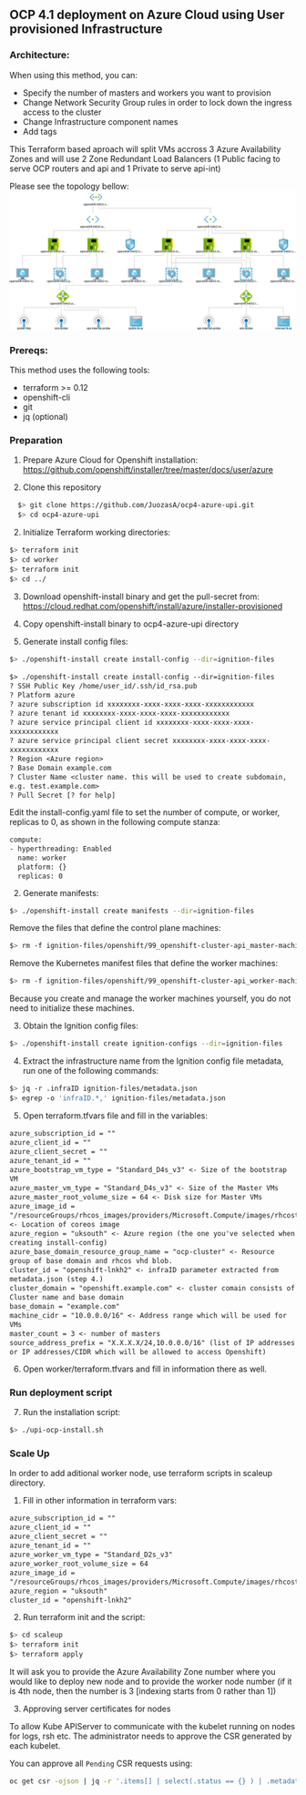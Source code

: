 ## OCP 4.1 deployment on Azure Cloud using User provisioned Infrastructure

### Architecture:

When using this method, you can: <br>
  * Specify the number of masters and workers you want to provision<br>
  * Change Network Security Group rules in order to lock down the ingress access to the cluster<br>
  * Change Infrastructure component names<br>
  * Add tags

This Terraform based aproach will split VMs accross 3 Azure Availability Zones and will use 2 Zone Redundant Load Balancers (1 Public facing to serve OCP routers and api and 1 Private to serve api-int)<br>

Please see the topology bellow:
![Openshift Container Platform 4.1 Topology on Azure](./images/diagram.svg)

### Prereqs:

This method uses the following tools:<br>
  * terraform >= 0.12<br>
  * openshift-cli<br>
  * git<br>
  * jq (optional)

### Preparation

1. Prepare Azure Cloud for Openshift installation:
https://github.com/openshift/installer/tree/master/docs/user/azure

1. Clone this repository

```sh
  $> git clone https://github.com/JuozasA/ocp4-azure-upi.git
  $> cd ocp4-azure-upi
```

2. Initialize Terraform working directories:

```sh
$> terraform init
$> cd worker
$> terraform init
$> cd ../
```

3. Download openshift-install binary and get the pull-secret from:<br>
https://cloud.redhat.com/openshift/install/azure/installer-provisioned 

4. Copy openshift-install binary to ocp4-azure-upi directory<br>

5. Generate install config files:<br>
```sh
$> ./openshift-install create install-config --dir=ignition-files
```

```console
$> ./openshift-install create install-config --dir=ignition-files
? SSH Public Key /home/user_id/.ssh/id_rsa.pub
? Platform azure
? azure subscription id xxxxxxxx-xxxx-xxxx-xxxx-xxxxxxxxxxxx
? azure tenant id xxxxxxxx-xxxx-xxxx-xxxx-xxxxxxxxxxxx
? azure service principal client id xxxxxxxx-xxxx-xxxx-xxxx-xxxxxxxxxxxx
? azure service principal client secret xxxxxxxx-xxxx-xxxx-xxxx-xxxxxxxxxxxx
? Region <Azure region>
? Base Domain example.com
? Cluster Name <cluster name. this will be used to create subdomain, e.g. test.example.com>
? Pull Secret [? for help]
```

Edit the install-config.yaml file to set the number of compute, or worker, replicas to 0, as shown in the following compute stanza:
```console
compute:
- hyperthreading: Enabled
  name: worker
  platform: {}
  replicas: 0
```

2. Generate manifests:<br>
```sh
$> ./openshift-install create manifests --dir=ignition-files
```

Remove the files that define the control plane machines:<br>
```sh
$> rm -f ignition-files/openshift/99_openshift-cluster-api_master-machines-*
```

Remove the Kubernetes manifest files that define the worker machines:<br>
```sh
$> rm -f ignition-files/openshift/99_openshift-cluster-api_worker-machineset-*
```

Because you create and manage the worker machines yourself, you do not need to initialize these machines.<br>

3. Obtain the Ignition config files:<br>
```sh
$> ./openshift-install create ignition-configs --dir=ignition-files
```

4. Extract the infrastructure name from the Ignition config file metadata, run one of the following commands:<br>
```sh
$> jq -r .infraID ignition-files/metadata.json
$> egrep -o 'infraID.*,' ignition-files/metadata.json
```

5. Open terraform.tfvars file and fill in the variables:<br>
```console
azure_subscription_id = ""
azure_client_id = ""
azure_client_secret = ""
azure_tenant_id = ""
azure_bootstrap_vm_type = "Standard_D4s_v3" <- Size of the bootstrap VM
azure_master_vm_type = "Standard_D4s_v3" <- Size of the Master VMs
azure_master_root_volume_size = 64 <- Disk size for Master VMs
azure_image_id = "/resourceGroups/rhcos_images/providers/Microsoft.Compute/images/rhcostestimage" <- Location of coreos image
azure_region = "uksouth" <- Azure region (the one you've selected when creating install-config)
azure_base_domain_resource_group_name = "ocp-cluster" <- Resource group of base domain and rhcos vhd blob.
cluster_id = "openshift-lnkh2" <- infraID parameter extracted from metadata.json (step 4.)
cluster_domain = "openshift.example.com" <- cluster comain consists of Cluster name and base domain
base_domain = "example.com"
machine_cidr = "10.0.0.0/16" <- Address range which will be used for VMs
master_count = 3 <- number of masters
source_address_prefix = "X.X.X.X/24,10.0.0.0/16" (list of IP addresses or IP addresses/CIDR which will be allowed to access Openshift)
```

6. Open worker/terraform.tfvars and fill in information there as well.<br>

### Run deployment script

7. Run the installation script:<br>
```sh
$> ./upi-ocp-install.sh
```

### Scale Up

In order to add aditional worker node, use terraform scripts in scaleup directory.

1. Fill in other information in terraform vars:
```console
azure_subscription_id = ""
azure_client_id = ""
azure_client_secret = ""
azure_tenant_id = ""
azure_worker_vm_type = "Standard_D2s_v3"
azure_worker_root_volume_size = 64
azure_image_id = "/resourceGroups/rhcos_images/providers/Microsoft.Compute/images/rhcostestimage"
azure_region = "uksouth"
cluster_id = "openshift-lnkh2"
```

2. Run terraform init and the script:<br>
```sh
$> cd scaleup
$> terraform init
$> terraform apply
```

It will ask you to provide the Azure Availability Zone number where you would like to deploy new node and to provide the worker node number (if it is 4th node, then the number is 3 [indexing starts from 0 rather than 1])

3. Approving server certificates for nodes

To allow Kube APIServer to communicate with the kubelet running on nodes for logs, rsh etc. The administrator needs to approve the CSR generated by each kubelet.

You can approve all `Pending` CSR requests using:

```sh
oc get csr -ojson | jq -r '.items[] | select(.status == {} ) | .metadata.name' | xargs oc adm certificate approve
```

